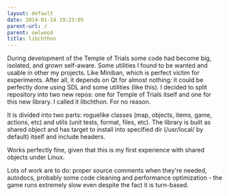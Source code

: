```yaml
---
layout: default
date: 2014-01-14 19:23:05
parent-url: /
parent: owlwood
title: libchthon
---
```


During development of the Temple of Trials some code had become big, isolated, and grown self-aware. Some utilities I found to be wanted and usable in other my projects. Like Miniban, which is perfect victim for experiments. After all, it depends on Qt for almost nothing: it could be perfectly done using SDL and some utilities (like this). I decided to split repository into two new repos: one for Temple of Trials itself and one for this new library. I called it libchthon. For no reason.

It is divided into two parts: roguelike classes (map, objects, items, game, actions, etc) and utils (unit tests, format, files, etc). The library is built as shared object and has target to install into specified dir (/usr/local/ by default) itself and include headers.

Works perfectly fine, given that this is my first experience with shared objects under Linux.

Lots of work are to do: proper source comments when they're needed, autodocs, probably some code cleaning and performance optimization - the game runs extremely slow even despite the fact it is turn-based.

